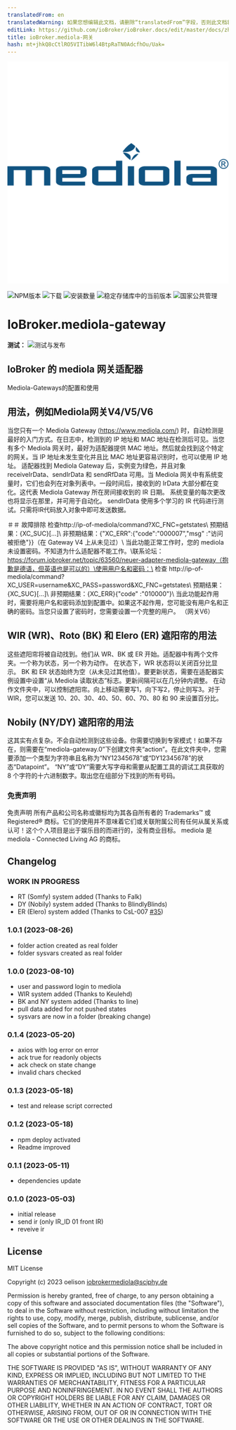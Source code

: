 ```yaml
---
translatedFrom: en
translatedWarning: 如果您想编辑此文档，请删除“translatedFrom”字段，否则此文档将再次自动翻译
editLink: https://github.com/ioBroker/ioBroker.docs/edit/master/docs/zh-cn/adapterref/iobroker.mediola-gateway/README.md
title: ioBroker.mediola-网关
hash: mt+jhkQ8cCtlRO5VITibW6l4BtpRaTN0AdcfhOu/Uak=
---
```

![标识](../../../en/adapterref/iobroker.mediola-gateway/admin/mediola-gateway.png)

![NPM版本](https://img.shields.io/npm/v/iobroker.mediola-gateway.svg)
![下载](https://img.shields.io/npm/dm/iobroker.mediola-gateway.svg)
![安装数量](https://iobroker.live/badges/mediola-gateway-installed.svg)
![稳定存储库中的当前版本](https://iobroker.live/badges/mediola-gateway-stable.svg)
![国家公共管理](https://nodei.co/npm/iobroker.mediola-gateway.png?downloads=true)

# IoBroker.mediola-gateway
**测试：** ![测试与发布](https://github.com/oelison/ioBroker.mediola-gateway/workflows/Test%20and%20Release/badge.svg)

## IoBroker 的 mediola 网关适配器
Mediola-Gateways的配置和使用

## 用法，例如Mediola网关V4/V5/V6
当您只有一个 Mediola Gateway (https://www.mediola.com/) 时，自动检测是最好的入门方式。在日志中，检测到的 IP 地址和 MAC 地址在检测后可见。当您有多个 Mediola 网关时，最好为适配器提供 MAC 地址。然后就会找到这个特定的网关。当 IP 地址未发生变化并且比 MAC 地址更容易识别时，也可以使用 IP 地址。
适配器找到 Mediola Gateway 后，实例变为绿色，并且对象 receiveIrData、sendIrData 和 sendRfData 可用。当 Mediola 网关中有系统变量时，它们也会列在对象列表中。一段时间后，接收到的 IrData 大部分都在变化。这代表 Mediola Gateway 所在房间接收到的 IR 日期。
系统变量的每次更改也将显示在那里，并可用于自动化。
sendIrData 使用多个学习的 IR 代码进行测试。只需将IR代码放入对象中即可发送数据。

＃＃ 故障排除
检查http://ip-of-mediola/command?XC_FNC=getstates\ 预期结果：{XC_SUC}[...]\ 非预期结果：{"XC_ERR":{"code":"000007","msg" :"访问被拒绝"}}（在 Gateway V4 上从未见过）\ 当此功能正常工作时，您的 mediola 未设置密码。不知道为什么适配器不能工作。\联系论坛：https://forum.iobroker.net/topic/63560/neuer-adapter-mediola-gateway（抱歉是德语，但英语也是可以的）\使用用户名和密码：\ 检查 http://ip-of-mediola/command?XC_USER=username&XC_PASS=password&XC_FNC=getstates\ 预期结果：{XC_SUC}[...]\ 非预期结果：{XC_ERR}{"code" :"010000"}\ 当此功能起作用时，需要将用户名和密码添加到配置中。如果这不起作用，您可能没有用户名和正确的密码。当您只设置了密码时，您需要设置一个完整的用户。 （网关V6）

## WIR (WR)、Roto (BK) 和 Elero (ER) 遮阳帘的用法
这些遮阳帘将被自动找到。他们从 WR、BK 或 ER 开始。适配器中有两个文件夹。一个称为状态，另一个称为动作。
在状态下，WR 状态将以关闭百分比显示。 BK 和 ER 状态始终为空（从未见过其他值）。要更新状态，需要在适配器实例设置中设置“从 Mediola 读取状态”标志。更新间隔可以在几分钟内调整。
在动作文件夹中，可以控制遮阳帘。向上移动需要写1，向下写2，停止则写3。对于 WIR，您可以发送 10、20、30、40、50、60、70、80 和 90 来设置百分比。

## Nobily (NY/DY) 遮阳帘的用法
这其实有点复杂。不会自动检测到这些设备。你需要切换到专家模式！如果不存在，则需要在“mediola-gateway.0”下创建文件夹“action”。在此文件夹中，您需要添加一个类型为字符串且名称为“NY12345678”或“DY12345678”的状态“Datapoint”。 “NY”或“DY”需要大写字母和需要从配置工具的调试工具获取的 8 个字符的十六进制数字。取出您在组部分下找到的所有号码。

### 免责声明
免责声明 所有产品和公司名称或徽标均为其各自所有者的 Trademarks™ 或 Registered® 商标。它们的使用并不意味着它们或关联附属公司有任何从属关系或认可！这个个人项目是出于娱乐目的而进行的，没有商业目标。 mediola 是 mediola - Connected Living AG 的商标。

## Changelog

<!--
    Placeholder for the next version (at the beginning of the line):
    ### **WORK IN PROGRESS**
-->

### **WORK IN PROGRESS**

-   RT (Somfy) system added (Thanks to Falk)
-   DY (Nobily) system added (Thanks to BlindlyBlinds)
-   ER (Elero) system added (Thanks to CsL-007 [#35](https://github.com/oelison/ioBroker.mediola-gateway/issues/35))

### 1.0.1 (2023-08-26)

-   folder action created as real folder
-   folder sysvars created as real folder

### 1.0.0 (2023-08-10)

-   user and password login to mediola
-   WIR system added (Thanks to Keulehd)
-   BK and NY system added (Thanks to line)
-   pull data added for not pushed states
-   sysvars are now in a folder (breaking change)

### 0.1.4 (2023-05-20)

-   axios with log error on error
-   ack true for readonly objects
-   ack check on state change
-   invalid chars checked

### 0.1.3 (2023-05-18)

-   test and release script corrected

### 0.1.2 (2023-05-18)

-   npm deploy activated
-   Readme improved

### 0.1.1 (2023-05-11)

-   dependencies update

### 0.1.0 (2023-05-03)

-   initial release
-   send ir (only IR_ID 01 front IR)
-   reveive ir

## License

MIT License

Copyright (c) 2023 oelison <iobrokermediola@sciphy.de>

Permission is hereby granted, free of charge, to any person obtaining a copy
of this software and associated documentation files (the "Software"), to deal
in the Software without restriction, including without limitation the rights
to use, copy, modify, merge, publish, distribute, sublicense, and/or sell
copies of the Software, and to permit persons to whom the Software is
furnished to do so, subject to the following conditions:

The above copyright notice and this permission notice shall be included in all
copies or substantial portions of the Software.

THE SOFTWARE IS PROVIDED "AS IS", WITHOUT WARRANTY OF ANY KIND, EXPRESS OR
IMPLIED, INCLUDING BUT NOT LIMITED TO THE WARRANTIES OF MERCHANTABILITY,
FITNESS FOR A PARTICULAR PURPOSE AND NONINFRINGEMENT. IN NO EVENT SHALL THE
AUTHORS OR COPYRIGHT HOLDERS BE LIABLE FOR ANY CLAIM, DAMAGES OR OTHER
LIABILITY, WHETHER IN AN ACTION OF CONTRACT, TORT OR OTHERWISE, ARISING FROM,
OUT OF OR IN CONNECTION WITH THE SOFTWARE OR THE USE OR OTHER DEALINGS IN THE
SOFTWARE.